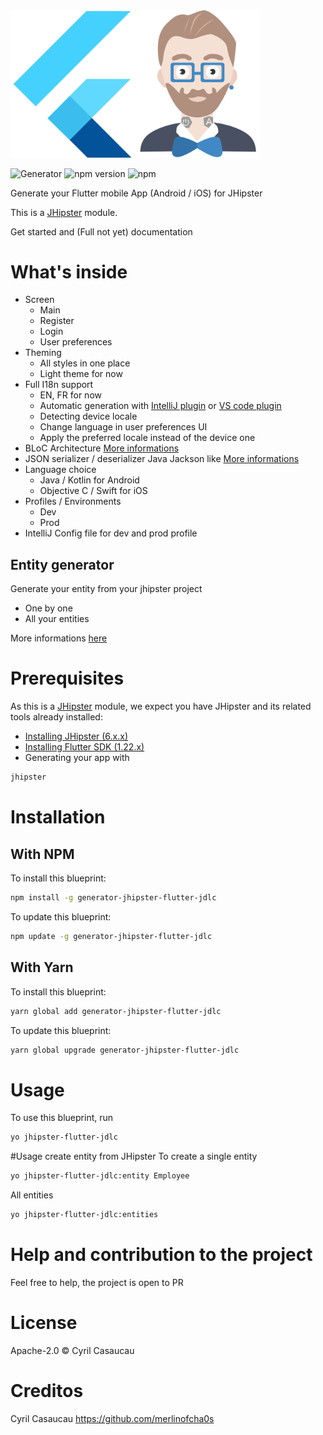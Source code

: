 <img width="400" src="https://raw.githubusercontent.com/merlinofcha0s/herofactory-ghost-assets/master/2020/07/flutter_jhipster-1.png">
<br/>

![Generator](https://github.com/merlinofcha0s/generator-jhipster-flutter/workflows/Generator/badge.svg?branch=master&event=push)
![npm version](https://img.shields.io/badge/Flutter-passing-green)
![npm](https://img.shields.io/badge/npm-passing-green)

Generate your Flutter mobile App (Android / iOS) for JHipster

This is a [JHipster](https://www.jhipster.tech/) module.

Get started and (Full not yet) documentation

# What's inside

- Screen
  - Main
  - Register
  - Login
  - User preferences
- Theming
  - All styles in one place
  - Light theme for now
- Full I18n support
  - EN, FR for now
  - Automatic generation with [IntelliJ plugin](https://plugins.jetbrains.com/plugin/13666-flutter-intl) or [VS code plugin](https://marketplace.visualstudio.com/items?itemName=localizely.flutter-intl)
  - Detecting device locale
  - Change language in user preferences UI
  - Apply the preferred locale instead of the device one
- BLoC Architecture [More informations](https://pub.dev/packages/flutter_bloc)
- JSON serializer / deserializer Java Jackson like [More informations](https://pub.dev/packages/dart_json_mapper)
- Language choice
  - Java / Kotlin for Android 
  - Objective C / Swift for iOS
- Profiles / Environments
  - Dev
  - Prod
- IntelliJ Config file for dev and prod profile

## Entity generator

Generate your entity from your jhipster project
- One by one
- All your entities

More informations [here](https://blog.herofactory.dev/using-the-flutter-entity-generator-jhipster/)

# Prerequisites

As this is a [JHipster](https://www.jhipster.tech/) module, we expect you have JHipster and its related tools already installed:

- [Installing JHipster (6.x.x)](https://www.jhipster.tech/installation/)
- [Installing Flutter SDK (1.22.x)](https://flutter.dev/docs/get-started/install)
- Generating your app with 

```bash
jhipster
```

# Installation

## With NPM

To install this blueprint:

```bash
npm install -g generator-jhipster-flutter-jdlc
```

To update this blueprint:

```bash
npm update -g generator-jhipster-flutter-jdlc
```

## With Yarn

To install this blueprint:

```bash
yarn global add generator-jhipster-flutter-jdlc
```

To update this blueprint:

```bash
yarn global upgrade generator-jhipster-flutter-jdlc
```

# Usage

To use this blueprint, run 

```bash
yo jhipster-flutter-jdlc
```
#Usage create entity from JHipster
To create a single entity

```bash
yo jhipster-flutter-jdlc:entity Employee
```

All entities
```bash
yo jhipster-flutter-jdlc:entities
```

# Help and contribution to the project

Feel free to help, the project is open to PR

# License

Apache-2.0 © Cyril Casaucau

# Creditos
Cyril Casaucau
https://github.com/merlinofcha0s
